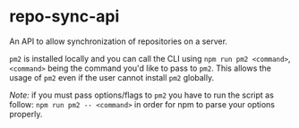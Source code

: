 # repo-sync-api

An API to allow synchronization of repositories on a server.

`pm2` is installed locally and you can call the CLI using `npm run pm2 <command>`, `<command>` being the command you'd like to pass to `pm2`. This allows the usage of `pm2` even if the user cannot install `pm2` globally.

_Note:_ if you must pass options/flags to `pm2` you have to run the script as follow: `npm run pm2 -- <command>` in order for npm to parse your options properly.
